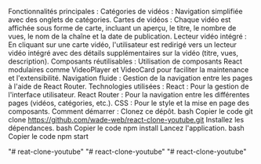 Fonctionnalités principales :
Catégories de vidéos : Navigation simplifiée avec des onglets de catégories.
Cartes de vidéos : Chaque vidéo est affichée sous forme de carte, incluant un aperçu, le titre, le nombre de vues, le nom de la chaîne et la date de publication.
Lecteur vidéo intégré : En cliquant sur une carte vidéo, l'utilisateur est redirigé vers un lecteur vidéo intégré avec des détails supplémentaires sur la vidéo (titre, vues, description).
Composants réutilisables : Utilisation de composants React modulaires comme VideoPlayer et VideoCard pour faciliter la maintenance et l'extensibilité.
Navigation fluide : Gestion de la navigation entre les pages à l'aide de React Router.
Technologies utilisées :
React : Pour la gestion de l'interface utilisateur.
React Router : Pour la navigation entre les différentes pages (vidéos, catégories, etc.).
CSS : Pour le style et la mise en page des composants.
Comment démarrer :
Clonez ce dépôt.
bash
Copier le code
git clone https://github.com/wade-web/react-clone-youtube.git
Installez les dépendances.
bash
Copier le code
npm install
Lancez l'application.
bash
Copier le code
npm start

"# reat-clone-youtube" 
"# react-clone-youtube" 
"# react-clone-youtube" 
